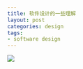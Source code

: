 ```yaml
---
title: 软件设计的一些理解
layout: post
categories: design
tags:
- software design
---
```


![](assets/image/202106/软件设计.png)